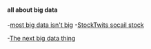 #### all about big data
-[most big data isn't big](http://qz.com/81661/most-data-isnt-big-and-businesses-are-wasting-money-pretending-it-is/)
-[StockTwits socail stock](http://stocktwits.com/)

-[The next big data thing](https://news.ycombinator.com/item?id=7088902)
